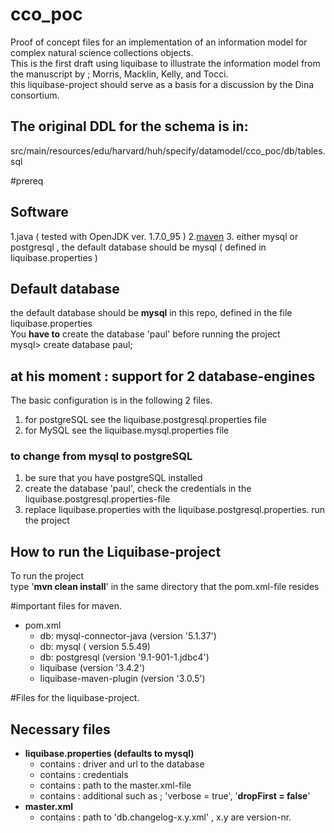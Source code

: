 # cco_poc
Proof of concept files for an implementation of an information model for complex natural science collections objects. <br>
This is the first draft using liquibase to illustrate the information model from the manuscript by ; Morris, Macklin, Kelly, and Tocci. <br> this liquibase-project should serve as a basis for a discussion by the Dina consortium. <br>


## The original DDL for the schema is in:
src/main/resources/edu/harvard/huh/specify/datamodel/cco_poc/db/tables.sql

#prereq

## Software 

  1.java ( tested with OpenJDK ver. 1.7.0_95 )
  2.[maven](https://maven.apache.org/) 
  3. either mysql or postgresql , the default database should be mysql ( defined in liquibase.properties )

## Default database
the default database should be **mysql** in this repo, defined in  the file liquibase.properties  <br>
You **have to** create the database 'paul' before running the project<br>
mysql> create database paul;<br>

## at his moment : support for 2 database-engines

The basic configuration is in the following 2 files.

1. for postgreSQL see the liquibase.postgresql.properties file
2. for MySQL see the liquibase.mysql.properties file

### to change from mysql to postgreSQL

1. be sure that you have postgreSQL installed 
2. create the database 'paul', check the credentials in the liquibase.postgresql.properties-file
3. replace liquibase.properties with the liquibase.postgresql.properties.
run the project

## How to run the Liquibase-project
To run the project<br>
type '**mvn  clean install**' in the same directory that the pom.xml-file resides

#important files for maven.

  - pom.xml
    - db: mysql-connector-java (version  '5.1.37')
    - db: mysql ( version 5.5.49)
    - db: postgresql (version '9.1-901-1.jdbc4')
    - liquibase (version '3.4.2')
    - liquibase-maven-plugin (version '3.0.5')

#Files for the liquibase-project.

## Necessary files

  - **liquibase.properties (defaults to mysql)** 
    - contains : driver and url to the database
    - contains : credentials
    - contains : path to the master.xml-file
    - contains : additional such as ;  'verbose = true', '**dropFirst = false**'
  - **master.xml**
    - contains : path to 'db.changelog-x.y.xml' , x.y are version-nr.



